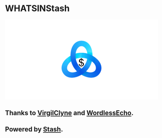 # WHATSINStash

![](./$tash.png)

## Thanks to [VirgilClyne](https://github.com/VirgilClyne) and [WordlessEcho](https://github.com/WordlessEcho).
## Powered by [Stash](https://github.com/STASH-NETWORKS-LIMITED).
